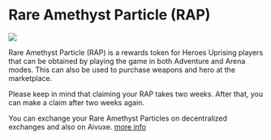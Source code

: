 # Rare Amethyst Particle (RAP)

![](../../.gitbook/assets/spaces\_2HhqmPARpV64k2EbpCwi\_uploads\_git-blob-cf8c1a8cf537a95f7a38b8a46241ae967dc70c66\_rap-particle11111.png)

Rare Amethyst Particle (RAP) is a rewards token for Heroes Uprising players that can be obtained by playing the game in both Adventure and Arena modes. This can also be used to purchase weapons and hero at the marketplace.

Please keep in mind that claiming your RAP takes two weeks. After that, you can make a claim after two weeks again.

You can exchange your Rare Amethyst Particles on decentralized exchanges and also on Aivuxe. [more info](https://docs.heroesuprising.com)
